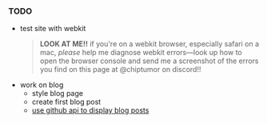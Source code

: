 ### TODO

* test site with webkit
  > **LOOK AT ME!!** if you're on a webkit browser, especially safari on a mac, *please* help me diagnose webkit errors&mdash;look up how to open the browser console and send me a screenshot of the errors you find on this page at <span data-copy="chiptumor">@chiptumor</span> on discord!!
* work on blog
  * style blog page
  * create first blog post
  * [use github api to display blog posts](https://docs.github.com/en/rest/repos/contents?apiVersion=2022-11-28)